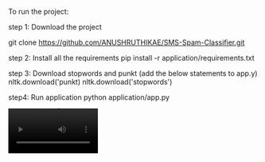 To run the project:

step 1: Download the project

git clone https://github.com/ANUSHRUTHIKAE/SMS-Spam-Classifier.git

step 2: Install all the requirements
pip install -r application/requirements.txt

step 3: Download stopwords and punkt
(add the below statements to app.y)
nltk.download('punkt)
nltk.download('stopwords')

step4: Run application
python application/app.py

<video src='Demo SMS Spam Classifier.mov' width=180/>
